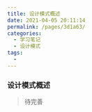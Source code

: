 ```yaml
---
title: 设计模式概述
date: 2021-04-05 20:11:14
permalink: /pages/3d1a63/
categories:
  - 学习笔记
  - 设计模式
tags:
  - 
---
```


### 设计模式概述

> 待完善
